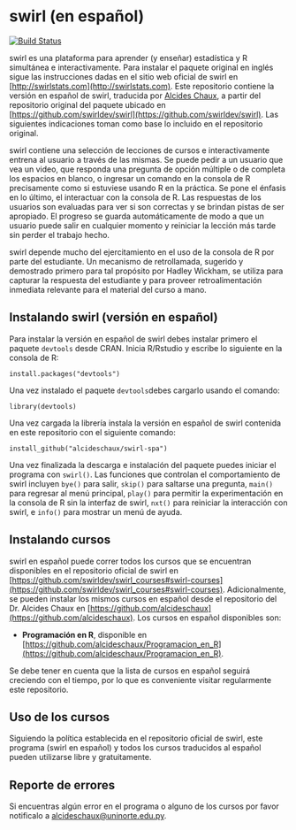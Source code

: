 # swirl (en español)

[![Build Status](https://travis-ci.org/swirldev/swirl.png?branch=master)](https://travis-ci.org/swirldev/swirl)

swirl es una plataforma para aprender (y enseñar) estadística y R simultánea e interactivamente. Para instalar el paquete original en inglés sigue las instrucciones dadas en el sitio web oficial de swirl en [http://swirlstats.com](http://swirlstats.com). Este repositorio contiene la versión en español de swirl, traducida por [Alcides Chaux](https://github.com/alcideschaux), a partir del repositorio original del paquete ubicado en [https://github.com/swirldev/swirl](https://github.com/swirldev/swirl). Las siguientes indicaciones toman como base lo incluido en el repositorio original.

swirl contiene una selección de lecciones de cursos e interactivamente entrena al usuario a través de las mismas. Se puede pedir a un usuario que vea un video, que responda una pregunta de opción múltiple o de completa los espacios en blanco, o ingresar un comando en la consola de R precisamente como si estuviese usando R en la práctica. Se pone el énfasis en lo último, el interactuar con la consola de R. Las respuestas de los usuarios son evaluadas para ver si son correctas y se brindan pistas de ser apropiado. El progreso se guarda automáticamente de modo a que un usuario puede salir en cualquier momento y reiniciar la lección más tarde sin perder el trabajo hecho.

swirl depende mucho del ejercitamiento en el uso de la consola de R por parte del estudiante. Un mecanismo de retrollamada, sugerido y demostrado primero para tal propósito por Hadley Wickham, se utiliza para capturar la respuesta del estudiante y para proveer retroalimentación inmediata relevante para el material del curso a mano.

## Instalando swirl (versión en español)
Para instalar la versión en español de swirl debes instalar primero el paquete `devtools` desde CRAN. Inicia R/Rstudio y escribe lo siguiente en la consola de R:

```
install.packages("devtools")
```
Una vez instalado el paquete `devtools`debes cargarlo usando el comando:

```
library(devtools)
```

Una vez cargada la librería instala la versión en español de swirl contenida en este repositorio con el siguiente comando:

```
install_github("alcideschaux/swirl-spa")
```

Una vez finalizada la descarga e instalación del paquete puedes iniciar el programa con `swirl()`. Las funciones que controlan el comportamiento de swirl incluyen `bye()` para salir, `skip()` para saltarse una pregunta, `main()` para regresar al menú principal, `play()` para permitir la experimentación en la consola de R sin la interfaz de swirl, `nxt()` para reiniciar la interacción con swirl, e `info()` para mostrar un menú de ayuda.

## Instalando cursos
swirl en español puede correr todos los cursos que se encuentran disponibles en el repositorio oficial de swirl en [https://github.com/swirldev/swirl_courses#swirl-courses](https://github.com/swirldev/swirl_courses#swirl-courses). Adicionalmente, se pueden instalar los mismos cursos en español desde el repositorio del Dr. Alcides Chaux en [https://github.com/alcideschaux](https://github.com/alcideschaux). Los cursos en español disponibles son:

* **Programación en R**, disponible en [https://github.com/alcideschaux/Programacion_en_R](https://github.com/alcideschaux/Programacion_en_R).

Se debe tener en cuenta que la lista de cursos en español seguirá creciendo con el tiempo, por lo que es conveniente visitar regularmente este repositorio.

## Uso de los cursos
Siguiendo la política establecida en el repositorio oficial de swirl, este programa (swirl en español) y todos los cursos traducidos al español pueden utilizarse libre y gratuitamente.

## Reporte de errores
Si encuentras algún error en el programa o alguno de los cursos por favor notificalo a [alcideschaux@uninorte.edu.py](mailto:alcideschaux@uninorte.edu.py).